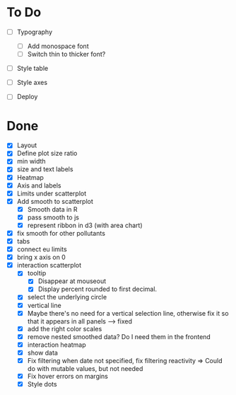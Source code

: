 # To Do

- [ ] Typography
  - [ ] Add monospace font
  - [ ] Switch thin to thicker font?
- [ ] Style table
- [ ] Style axes
- [ ] Deploy


# Done

-   [x] Layout
-   [x] Define plot size ratio
-   [x] min width
-   [x] size and text labels
-   [x] Heatmap
-   [x] Axis and labels
-   [x] Limits under scatterplot
-   [x] Add smooth to scatterplot
    -   [x] Smooth data in R
    -   [x] pass smooth to js
    -   [x] represent ribbon in d3 (with area chart)
-   [x] fix smooth for other pollutants
-   [x] tabs
-   [x] connect eu limits
-  [x] bring x axis on 0
-   [x] interaction scatterplot
  -   [x] tooltip
    -   [x] Disappear at mouseout
    -   [x] Display percent rounded to first decimal.
  -   [x] select the underlying circle
  -   [x] vertical line
  -   [x] Maybe there's no need for a vertical selection line, otherwise fix it so that it appears in all panels --> fixed
  -   [x] add the right color scales
  -   [x] remove nested smoothed data? Do I need them in the frontend
  - [x] interaction heatmap
  - [x] show data
  - [x] Fix filtering when date not specified, fix filtering reactivity => Could do with mutable values, but not needed
  - [x] Fix hover errors on margins
  - [x] Style dots
